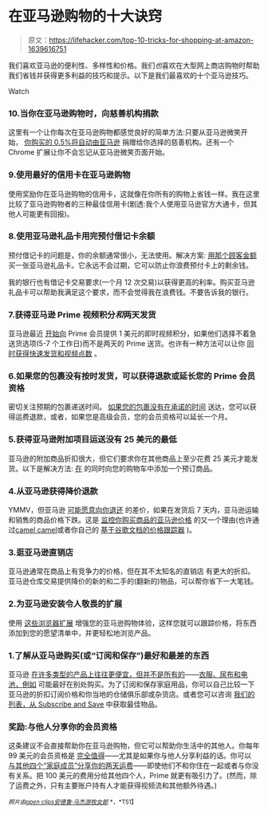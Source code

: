 # 在亚马逊购物的十大诀窍

> 原文：<https://lifehacker.com/top-10-tricks-for-shopping-at-amazon-1639616751>

我们喜欢亚马逊的便利性、多样性和价格。我们*也*喜欢在大型网上商店购物时帮助我们省钱并获得更多利益的技巧和提示。以下是我们最喜欢的十个亚马逊技巧。

Watch

### 10.当你在亚马逊购物时，向慈善机构捐款

这里有一个让你每次在亚马逊购物都感觉良好的简单方法:只要从亚马逊微笑开始， [你购买的 0.5%将自动由亚马逊](http://lifehacker.com/amazon-will-donate-part-of-your-purchases-to-your-favor-1455058287) 捐赠给你选择的慈善机构。还有一个 Chrome 扩展让你不会忘记从亚马逊微笑页面开始。

### 9.使用最好的信用卡在亚马逊购物

使用奖励你在亚马逊购物的信用卡，这就像在你所有的购物上省钱一样。我在这里比较了亚马逊购物者的三种最佳信用卡(剧透:我个人使用亚马逊官方大通卡，但其他人可能更有回报)。

### 8.使用亚马逊礼品卡用完预付借记卡余额

预付借记卡的问题是，你的余额通常很小，无法使用。解决方案: [用那个顾客金额](http://lifehacker.com/buy-amazon-gift-cards-to-use-up-that-prepaid-debit-card-1477844020) 买一张亚马逊礼品卡。它永远不会过期，它可以防止你浪费预付卡上的剩余钱。

我的银行也有借记卡交易要求(一个月 12 次交易)以获得更高的利率。购买亚马逊礼品卡可以帮助我满足这个要求，而不会觉得我在浪费钱。不要告诉我的银行。

### 7.获得亚马逊 Prime 视频积分*和*两天发货

亚马逊最近 [开始向](https://lifehacker.com/opt-out-of-amazon-prime-s-free-two-day-shipping-earn-1613594987) Prime 会员提供 1 美元的即时视频积分，如果他们选择不着急送货选项(5-7 个工作日)而不是两天的 Prime 送货。也许有一种方法可以让你 [同时获得快速发货和视频点数](http://lifehacker.com/get-amazon-prime-video-credit-and-two-day-shipping-with-1633649981) 。

### 6.如果您的包裹没有按时发货，可以获得退款或延长您的 Prime 会员资格

密切关注预期的包裹递送时间。 [如果您的包裹没有在承诺的时间](http://lifehacker.com/get-your-amazon-prime-membership-extended-if-a-package-1484928834) 送达，您可以获得运费退款，或者，如果您是高级会员，您的会员资格可以延长一个月。

### 5.获得亚马逊附加项目运送没有 25 美元的最低

亚马逊的附加商品折扣很大，但它们要求你在其他商品上至少花费 25 美元才能发货。以下是解决方法: [在](http://lifehacker.com/get-amazon-add-on-items-shipped-without-the-25-minimum-1487200183) 的同时向您的购物车中添加一个预订商品。

### 4.从亚马逊获得降价退款

YMMV，但亚马逊 [可能愿意向你退还](http://lifehacker.com/get-a-refund-if-amazon-drops-the-price-on-an-item-you-j-1477228606) 的差价，如果在发货后 7 天内，亚马逊运输和销售的商品价格下跌。这是 [监控你购买商品的亚马逊价格](http://lifehacker.com/get-a-bargain-on-amazon-by-monitoring-their-constantly-5940670) 的又一个理由(也许通过[camel camel](http://camelcamelcamel.com/)或者你自己的 [基于谷歌文档的价格跟踪器](http://lifehacker.com/roll-your-own-amazon-price-tracker-using-google-docs-1047403125) )。

### 3.逛亚马逊直销店

亚马逊通常在商品上有竞争力的价格，但在其不太知名的直销店 有更大的折扣。亚马逊仓库交易提供降价的新的和二手的(翻新的)物品，可以帮你省下一大笔钱。

### 2.为亚马逊安装令人敬畏的扩展

使用 [这些浏览器扩展](https://lifehacker.com/the-best-extensions-to-make-amazon-more-awesome-1579539841) 增强您的亚马逊购物体验，这样您就可以跟踪价格，将东西添加到您的愿望清单中，并更轻松地浏览产品。

### 1.了解从亚马逊购买(或“订阅和保存”)最好和最差的东西

亚马逊 [在许多类型的产品上往往更便宜，但并不是所有的](https://lifehacker.com/is-it-actually-cheaper-to-order-everything-from-amazon-1451086140)——[衣服、尿布和电池，例如](http://lifehacker.com/the-worst-things-to-buy-on-amazon-clothing-diapers-b-1628085549) 可能最好在别处购买。为了订阅和保存家庭用品，你可以自己比较一下亚马逊的折扣订阅价格和你当地的仓储俱乐部或杂货店。或者您可以咨询 [我们的列表，从 Subscribe and Save](http://lifehacker.com/the-best-items-to-get-from-amazon-subscribe-and-save-1612920050) 中获取最佳物品。

### 奖励:与他人分享你的会员资格

这条建议不会直接帮助你在亚马逊购物，但它可以帮助你生活中的其他人。你每年 99 美元的会员资格是 [完全值得](http://lifehacker.com/amazon-has-announced-that-amazon-prime-will-go-up-from-1542937038)——尤其是如果你与他人分享利益的话。你可以 [与其他四个“家庭成员”分享你的两天运费](http://lifehacker.com/share-your-amazon-prime-two-day-shipping-with-four-peop-5926298)——即使他们不和你住在一起或者与你没有关系。把 100 美元的费用分给其他四个人，Prime 就更有吸引力了。(然而，除了运费之外，只有主要账户持有人才能获得视频流和其他额外待遇。)

<small>*照片由*</small>[<small>*open clips*</small>](http://pixabay.com/en/basket-buy-shop-shopping-turquoise-152089/)<small></small>*[<small>*安德鲁·马杰*</small>](http://www.flickr.com/photos/mager/4945210587/in/photolist-8wZuPv-dyAMca-areQfa-aN6n1V-aN6me4-aN6m3e-cMFb3w-cMFbfY-cMFbah-7Ry5Bb-docQkf-91M1FZ-a1zY38-cab1P7-ecgeoL-gB66bX-9svtEA-dxKLhJ-bsbqAt-gS3Fi8-9wEowm-9mJuek-bwsTPV/)<small></small>*[<small>*游牧女郎*</small>](http://www.flickr.com/photos/nomadic_lass/6921696235/sizes/z/) <small>*，*T51】**</small>**